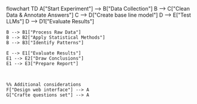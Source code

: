 flowchart TD
    A["Start Experiment"] --> B["Data Collection"]
    B --> C["Clean Data & Annotate Answers"]
    C --> D["Create base line model"]
    D --> E["Test LLMs"]
    D --> D1["Evaluate Results"]

 

    B --> B1["Process Raw Data"]
    B --> B2["Apply Statistical Methods"]
    B --> B3["Identify Patterns"]

    E --> E1["Evaluate Results"]
    E1 --> E2["Draw Conclusions"]
    E1 --> E3["Prepare Report"]

   

    %% Additional considerations
    F["Design web interface"] --> A
    G["Crafte questions set"] --> A